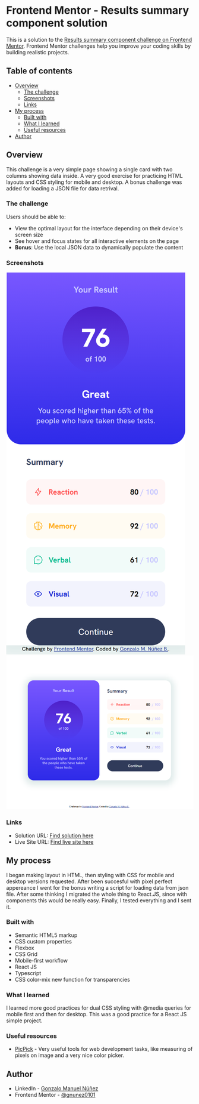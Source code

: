 # Frontend Mentor - Results summary component solution

This is a solution to the [Results summary component challenge on Frontend Mentor](https://www.frontendmentor.io/challenges/results-summary-component-CE_K6s0maV). Frontend Mentor challenges help you improve your coding skills by building realistic projects. 

## Table of contents

- [Overview](#overview)
  - [The challenge](#the-challenge)
  - [Screenshots](#screenshot)
  - [Links](#links)
- [My process](#my-process)
  - [Built with](#built-with)
  - [What I learned](#what-i-learned)
  - [Useful resources](#useful-resources)
- [Author](#author)

## Overview

This challenge is a very simple page showing a single card with two columns showing data inside. A very good exercise for practicing HTML layouts and CSS styling for mobile and desktop. A bonus challenge was added for loading a JSON file for data retrival.

### The challenge

Users should be able to:

- View the optimal layout for the interface depending on their device's screen size
- See hover and focus states for all interactive elements on the page
- **Bonus**: Use the local JSON data to dynamically populate the content

### Screenshots

![](./results-summary-mobile.png)
![](./results-summary-desktop.png)

### Links

- Solution URL: [Find solution here](https://github.com/gnunez0101/results-summary)
- Live Site URL: [Find live site here](https://gnunez0101.github.io/results-summary/)

## My process

I began making layout in HTML, then styling with CSS for mobile and desktop versions requested.
After been succesful with pixel perfect appereance I went for the bonus writing a script for loading data from json file. After some thinking I migrated the whole thing to React.JS, since with components this would be really easy. Finally, I tested everything and I sent it.

### Built with

- Semantic HTML5 markup
- CSS custom properties
- Flexbox
- CSS Grid
- Mobile-first workflow
- React JS
- Typescript
- CSS color-mix new function for transparencies

### What I learned

I learned more good practices for dual CSS styling with @media queries for mobile first and then for desktop. This was a good practice for a React JS simple project.

### Useful resources

- [PicPick](https://picpick.app/en/) - Very useful tools for web development tasks, like measuring of pixels on image and a very nice color picker.

## Author

- LinkedIn - [Gonzalo Manuel Núñez](https://www.linkedin.com/in/gnunez0101)
- Frontend Mentor - [@gnunez0101](https://www.frontendmentor.io/profile/gnunez0101)
